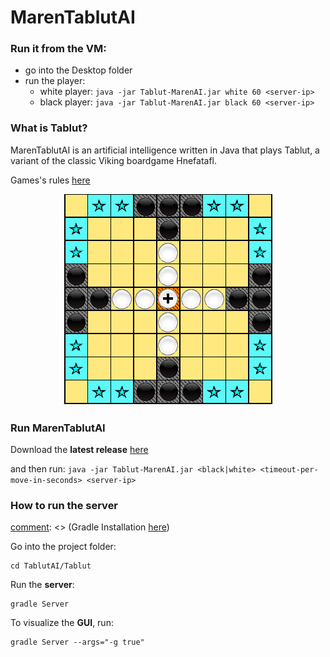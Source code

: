 # MarenTablutAI


### Run it from the VM:
- go into the Desktop folder
- run the player:
	- white player:
	`
java -jar Tablut-MarenAI.jar white 60 <server-ip>
`
	- black player:
	`
java -jar Tablut-MarenAI.jar black 60 <server-ip>
`


### What is Tablut?

MarenTablutAI is an artificial intelligence written in Java that plays Tablut, a variant of the classic Viking boardgame Hnefatafl. 

Games's rules [here](https://en.wikipedia.org/wiki/Tafl_games)


<p align="center"> 
   <img src="Tablut/src/main/resources/board-complete.png">
</p>



### Run MarenTablutAI

Download the **latest release** [here](https://github.com/lucamarini22/TablutAI/releases)

and then run:
`
java -jar Tablut-MarenAI.jar <black|white> <timeout-per-move-in-seconds> <server-ip>
`




### How to run the server

[comment]: <> (First install Gradle)

[comment]: <> (Gradle Installation [here](https://gradle.org/install/))

[comment]: <> (Clone this project:)
[comment]: <> ( ```
<> git clone https://github.com/lucamarini22/TablutAI
<> ```)

Go into the project folder:
```
cd TablutAI/Tablut
```

Run the **server**:
```
gradle Server
```

To visualize the **GUI**, run:
```
gradle Server --args="-g true"
```